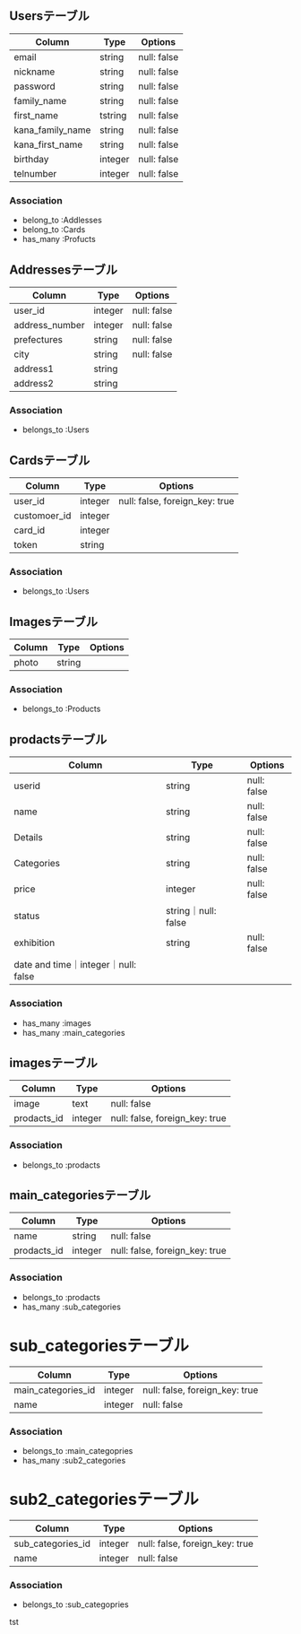 ## Usersテーブル
|Column|Type|Options|
|------|----|-------|
|email|string|null: false|
|nickname|string|null: false|
|password|string|null: false|
|family_name|string|null: false|
|first_name|tstring|null: false|
|kana_family_name|string|null: false|
|kana_first_name|string|null: false|
|birthday|integer|null: false|
|telnumber|integer|null: false|
### Association
- belong_to :Addlesses
- belong_to :Cards
- has_many :Profucts
## Addressesテーブル
|Column|Type|Options|
|------|----|-------|
|user_id|integer|null: false|
|address_number|integer|null: false|
|prefectures|string|null: false|
|city|string|null: false|
|address1|string||
|address2|string||
### Association
- belongs_to :Users
## Cardsテーブル
|Column|Type|Options|
|------|----|-------|
|user_id|integer|null: false, foreign_key: true|
|customoer_id|integer||
|card_id|integer||
|token|string||
### Association
- belongs_to :Users
## Imagesテーブル
|Column|Type|Options|
|------|----|-------|
|photo|string||
### Association
- belongs_to :Products 

## prodactsテーブル

|Column|Type|Options|
|------|----|-------|
|userid|string|null: false|
|name|string|null: false|
|Details|string|null: false|
|Categories|string|null: false|
|price|integer|null: false|
|status|string｜null: false|
|exhibition|string|null: false|
|date and time｜integer｜null: false|

### Association
- has_many :images
- has_many :main_categories


## imagesテーブル
|Column|Type|Options|
|------|----|-------|
|image|text|null: false|
|prodacts_id|integer|null: false, foreign_key: true|
### Association
- belongs_to :prodacts

## main_categoriesテーブル

|Column|Type|Options|
|------|----|-------|
|name|string|null: false|
|prodacts_id|integer|null: false, foreign_key: true|

### Association
- belongs_to :prodacts
- has_many :sub_categories


# sub_categoriesテーブル

|Column|Type|Options|
|------|----|-------|
|main_categories_id|integer|null: false, foreign_key: true|
|name|integer|null: false|

### Association
- belongs_to :main_categopries
- has_many :sub2_categories



# sub2_categoriesテーブル

|Column|Type|Options|
|------|----|-------|
|sub_categories_id|integer|null: false, foreign_key: true|
|name|integer|null: false|

### Association
- belongs_to :sub_categopries

tst
